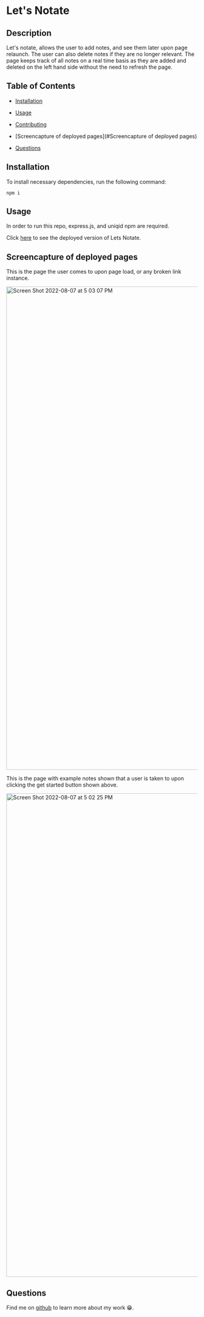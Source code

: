   # Let's Notate 


  ## Description

  Let's notate, allows the user to add notes, and see them later upon page relaunch. The user can also delete notes if they are no longer relevant. The page keeps track of all notes on a real time basis as they are added and deleted on the left hand side without the need to refresh the page. 
  
  ## Table of Contents
  

  * [Installation](#installation)
  
  * [Usage](#usage)

  

  * [Contributing](#contributing)

  * [Screencapture of deployed pages](#Screencapture of deployed pages)

  * [Questions](#questions)

  ## Installation

  To install necessary dependencies, run the following command:

  ~~~
  npm i
  ~~~

  ## Usage

  In order to run this repo, express.js, and uniqid npm are required. 
  
  Click <a href="https://stark-bastion-38855.herokuapp.com/" target="_blank" rel="noreferrer noopener">here</a> to see the deployed version of Lets Notate. 


  ## Screencapture of deployed pages

  This is the page the user comes to upon page load, or any broken link instance. 
  
  <img width="1271" alt="Screen Shot 2022-08-07 at 5 03 07 PM" src="https://user-images.githubusercontent.com/103079401/183312942-07a2a68d-4700-4650-ba30-2ec28de58abe.png">
  
  This is the page with example notes shown that a user is taken to upon clicking the get started button shown above. 
  
  <img width="1272" alt="Screen Shot 2022-08-07 at 5 02 25 PM" src="https://user-images.githubusercontent.com/103079401/183312968-97035147-8046-41cd-b180-77ff15e1089d.png">


  ## Questions

  Find me on <a href="https://github.com/Morgan1317" target="_blank" rel="noreferrer noopener">github</a> to learn more about my work  😁.
